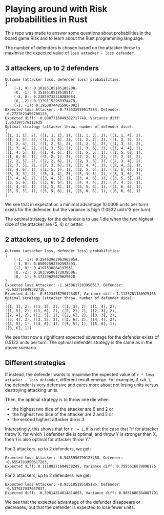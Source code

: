# Playing around with Risk probabilities in Rust
This repo was made to answer some questions about probabilities in the board game Risk and to learn about the Rust programming language.

The number of defenders is chosen based on the attacker throw to maximise the expected value of `loss attacker - loss defender`.

## 3 attackers, up to 2 defenders
```
Outcome (attacker loss, defender loss) probabilities:
{
    (-1, 0): 0.10185185185185208,
    (0, -1): 0.3518518518518517,
    (-2, 0): 0.23829732510288054,
    (0, -2): 0.11291152263374479,
    (-1, -1): 0.19508744855967092}
Expected loss Attacker: -0.773533950617284, Defender: -0.7727623456790123,
Expected diff: -0.0007716049382717749, Variance diff: 1.053197576112635
Optimal strategy (attacker throw, number of defender dice):
[
([1, 1, 1], 2), ([1, 1, 2], 2), ([1, 1, 3], 2), ([1, 1, 4], 2),
([1, 1, 5], 2), ([1, 1, 6], 2), ([1, 2, 2], 2), ([1, 2, 3], 2),
([1, 2, 4], 2), ([1, 2, 5], 2), ([1, 2, 6], 2), ([1, 3, 3], 2),
([1, 3, 4], 2), ([1, 3, 5], 2), ([1, 3, 6], 2), ([1, 4, 4], 2),
([1, 4, 5], 1), ([1, 4, 6], 1), ([1, 5, 5], 1), ([1, 5, 6], 1),
([1, 6, 6], 1), ([2, 2, 2], 2), ([2, 2, 3], 2), ([2, 2, 4], 2),
([2, 2, 5], 2), ([2, 2, 6], 2), ([2, 3, 3], 2), ([2, 3, 4], 2),
([2, 3, 5], 2), ([2, 3, 6], 2), ([2, 4, 4], 2), ([2, 4, 5], 1),
([2, 4, 6], 1), ([2, 5, 5], 1), ([2, 5, 6], 1), ([2, 6, 6], 1),
([3, 3, 3], 2), ([3, 3, 4], 2), ([3, 3, 5], 2), ([3, 3, 6], 2),
([3, 4, 4], 2), ([3, 4, 5], 1), ([3, 4, 6], 1), ([3, 5, 5], 1),
([3, 5, 6], 1), ([3, 6, 6], 1), ([4, 4, 4], 2), ([4, 4, 5], 1),
([4, 4, 6], 1), ([4, 5, 5], 1), ([4, 5, 6], 1), ([4, 6, 6], 1),
([5, 5, 5], 1), ([5, 5, 6], 1), ([5, 6, 6], 1), ([6, 6, 6], 1)
]
```
We see that in expectation a minimal advantage (0.0008 units per turn) exists for the defender, but the variance is high (1.0532 units^2 per turn).

The optimal strategy for the defender is to use 1 die when the two highest dice of the attacker are (5, 4) or better.

## 2 attackers, up to 2 defenders
```
Outcome (attacker loss, defender loss) probabilities:
{
    (-1, -1): 0.25462962962962954,
    (-1, 0): 0.05092592592592593,
    (-2, 0): 0.4197530864197531,
    (0, -2): 0.10339506172839506,
    (0, -1): 0.17129629629629628
}
Expected loss Attacker: -1.1450617283950617, Defender: -0.632716049382716,
Expected diff: -0.5123456790123457, Variance diff: 1.1125781130925165
Optimal strategy (attacker throw, number of defender dice):
[
([1, 1], 2), ([1, 2], 2), ([1, 3], 2), ([1, 4], 2),
([1, 5], 2), ([1, 6], 2), ([2, 2], 2), ([2, 3], 2),
([2, 4], 2), ([2, 5], 2), ([2, 6], 2), ([3, 3], 2),
([3, 4], 2), ([3, 5], 2), ([3, 6], 2), ([4, 4], 2),
([4, 5], 1), ([4, 6], 1), ([5, 5], 1), ([5, 6], 1),
([6, 6], 1)]
```
We see that now a significant expected advantage for the defender exists of 0.5123 units per turn. The optimal defender strategy is the same as in the above scenario.

## Different strategies
If instead, the defender wants to maximise the expected value of `r * loss attacker - loss defender`, different result emerge. For example, if `r=0.1`, the defender is very defensive and cares more about not losing units versus destroying attacking units.

Then, the optimal strategy is to throw one die when:
- the highest two dice of the attacker are 6 and 2 or
- the highest two dice of the attacker are 2 and 2 or
- the second highest attacker die is 3

Interestingly, this shows that for `r != 1`, it is not the case that "if for attacker throw X, for which 1 defender die is optimal, and throw Y is stronger than X, then 1 is also optimal for attacker throw Y."

For 3 attackers, up to 2 defenders, we get:
```
Expected loss Attacker: -0.5435956790123458, Defender: -0.6554783950617283,
Expected diff: 0.11188271604938249, Variance diff: 0.7555616879096176
```

For 2 attackers, up to 2 defenders, we get:
```
Expected loss Attacker: -0.935185185185185, Defender: -0.537037037037037,
Expected diff: -0.39814814814814803, Variance diff: 0.9851680384087791
```
We see that the expected advantage of the defender disappears or decreases, but that the defender is expected to lose fewer units.
